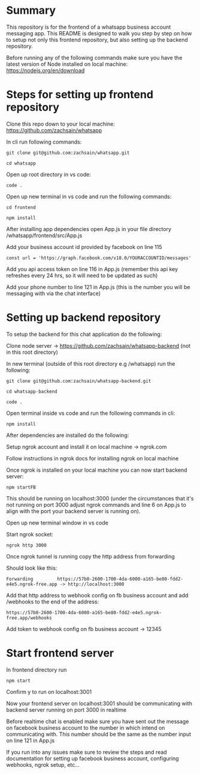 # Summary

This repository is for the frontend of a whatsapp business account messaging app. 
This README is designed to walk you step by step on how to setup not only this frontend repository, but also setting up the backend repository. 

Before running any of the following commands make sure you have the latest version of Node installed on local machine: https://nodejs.org/en/download

# Steps for setting up frontend repository 

Clone this repo down to your local machine: https://github.com/zachsain/whatsapp

In cli run following commands: 

```git clone git@github.com:zachsain/whatsapp.git```

```cd whatsapp```

Open up root directory in vs code:

```code .``` 

Open up new terminal in vs code and run the following commands:

```cd frontend```

```npm install```

After installing app dependencies open App.js in your file directory /whatsapp/frontend/src/App.js

Add your business account id provided by facebook on line 115 

```const url = 'https://graph.facebook.com/v18.0/YOURACCOUNTID/messages'```

Add you api access token on line 116 in App.js (remember this api key refreshes every 24 hrs, so it will need to be updated as such)

Add your phone number to line 121 in App.js (this is the number you will be messaging with via the chat interface)

# Setting up backend repository

To setup the backend for this chat application do the following:

Clone node server -> https://github.com/zachsain/whatsapp-backend (not in this root directory)

In new terminal (outside of this root directory e.g /whatsapp) run the following:

```git clone git@github.com:zachsain/whatsapp-backend.git```

```cd whatsapp-backend```

```code .```

Open terminal inside vs code and run the following commands in cli:

```npm install```

After dependencies are installed do the following:

Setup ngrok account and install it on local machine -> ngrok.com

Follow instructions in ngrok docs for installing ngrok on local machine 

Once ngrok is installed on your local machine you can now start backend server: 

```npm startFB```

This should be running on localhost:3000 (under the circumstances that it's not running on port 3000 adjust ngrok commands and line 6 on App.js to align with the port your backend server is running on). 

Open up new terminal window in vs code

Start ngrok socket: 
 
 ```ngrok http 3000```

Once ngrok tunnel is running copy the http address from forwarding 

Should look like this:

```Forwarding         https://57b0-2600-1700-4da-6000-a165-be80-fdd2-e4e5.ngrok-free.app -> http://localhost:3000```

Add that http address to webhook config on fb business account and add /webhooks to the end of the address:

```https://57b0-2600-1700-4da-6000-a165-be80-fdd2-e4e5.ngrok-free.app/webhooks```

Add token to webhook config on fb business account -> 12345

# Start frontend server

In frontend directory run 

```npm start```

Confirm y to run on localhost:3001

Now your frontend server on localhost:3001 should be communicating with backend server running on port 3000 in realtime 

Before realtime chat is enabled make sure you have sent out the message on facebook business account to the number in which intend on communicating with. This number should be the same as the number input on line 121 in App.js 

If you run into any issues make sure to review the steps and read documentation for setting up facebook business account, configuring webhooks, ngrok setup, etc... 


